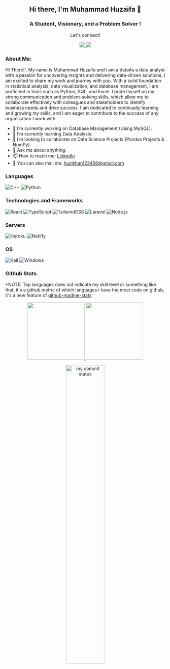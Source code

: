 <h2 align="center"> Hi there, I'm Muhammad Huzaifa 👋 </h2>
<h3 align="center">A Student, Visionary, and a Problem Solver !</h3>

<div align="center">
 <p align="center">Let's connect!</p>
<!--  <a href="https://www.facebook.com/emshaheer">
    <img src="https://img.shields.io/badge/Facebook-1877F2?style=for-the-badge&logo=facebook&logoColor=white"/>
 </a> -->
 <a href="https://instagram.com/g3rtxe">
    <img src="https://img.shields.io/badge/Instagram-E4405F?style=for-the-badge&logo=instagram&logoColor=white"/>
<!--  </a>
 <a href="https://twitter.com/emshaheer1/">
    <img src="https://img.shields.io/badge/Twitter-1DA1F2?style=for-the-badge&logo=twitter&logoColor=white" />
 </a> -->
 
 <a href="https://www.linkedin.com/in/muhammad-huzaifa-327656233/">
    <img src="https://img.shields.io/badge/linkedin-%230077B5.svg?&style=for-the-badge&logo=linkedin&logoColor=white" />
</a>

</div>

### About Me:

Hi There!!. My name is Muhammad Huzaifa and i am a dataAs a data analyst with a passion for uncovering insights and delivering data-driven solutions, I am excited to share my work and journey with you. With a solid foundation in statistical analysis, data visualization, and database management, I am proficient in tools such as Python, SQL, and Excel. I pride myself on my strong communication and problem-solving skills, which allow me to collaborate effectively with colleagues and stakeholders to identify business needs and drive success. I am dedicated to continually learning and growing my skills, and I am eager to contribute to the success of any organization I work with.

- 🔭 I’m currently working on Database Management (Using MySQL).
- 🌱 I’m currently learning Data Analysis.
- 👯 I’m looking to collaborate on Data Science Projects (Pandas Projects & NumPy).
- 💬 Ask me about anything.
- 📫 How to reach me: [LinkedIn](https://www.linkedin.com/in/muhammad-huzaifa-327656233/)
- 📧 You can also mail me: huzikhan123456@gmail.com

### Languages
![C++](https://img.shields.io/badge/C++-blue?style=flat-square&logo=C%2B%2B&height=70)
![Python](https://img.shields.io/badge/python-3670A0?style=for-the-badge&logo=python&logoColor=ffdd54)


### Technologies and Frameworks
![React](https://img.shields.io/badge/react-%2320232a.svg?style=for-the-badge&logo=react&logoColor=%2361DAFB)
![TypeScript](https://img.shields.io/badge/typescript-%2320232a.svg?style=for-the-badge&logo=typescript&logoColor=%2361DAFB)
![TailwindCSS](https://img.shields.io/badge/tailwindcss-%2338B2AC.svg?style=for-the-badge&logo=tailwind-css&logoColor=white)
![Laravel](https://img.shields.io/badge/laravel-%23FF2D20.svg?style=for-the-badge&logo=laravel&logoColor=white)
![Node.js](https://img.shields.io/badge/-Node.js-000?&logo=node.js)


### Servers
![Heroku](https://img.shields.io/badge/heroku-%23430098.svg?style=for-the-badge&logo=heroku&logoColor=white)
![Netlify](https://img.shields.io/badge/netlify-%23000000.svg?style=for-the-badge&logo=netlify&logoColor=#00C7B7)


### OS
![Kali](https://img.shields.io/badge/Kali-268BEE?style=for-the-badge&logo=kalilinux&logoColor=white)
![Windows](https://img.shields.io/badge/Windows-00a2ed?style=for-the-badge&logo=Windows&logoColor=white)

### Github Stats

*NOTE: Top languages does not indicate my skill level or something like that, it's a github metric of which languages i have the most code on github, it's a new feature of [github-readme-stats](https://github.com/anuraghazra/github-readme-stats)

<p align="center">
<a href="https://github.com/emshaheer1">
  <img height="180em" src="https://github-readme-stats.vercel.app/api?username=emshaheer1&show_icons=true&theme=react&include_all_commits=true&count_private=true"/> 
  <img height="180em" src="https://github-readme-stats-eight-theta.vercel.app/api/top-langs/?username=emshaheer1&layout=compact&langs_count=8&theme=react"/>
</a>
</p>

<p align="center">
<img src="https://github-readme-streak-stats.herokuapp.com/?user=emshaheer1&theme=react&hide_border=true" alt="my commit status" width="49%" /> 
</p>

